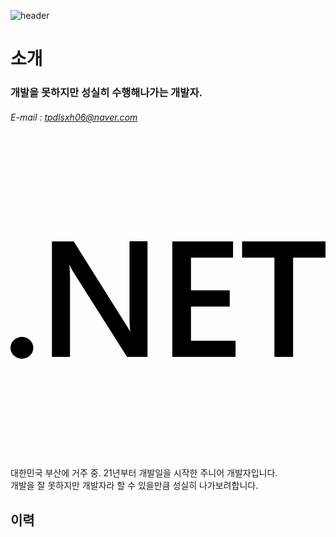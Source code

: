 ![header](https://capsule-render.vercel.app/api?type=transparent&color=auto&height=250&section=header&text=성실하게%20한걸음&fontSize=70&fontColor=ff0000&desc=SainTo_No01&fontAlign=50&descAlign=91&descAlignY=70)

# 소개
### 개발을 못하지만 성실히 수행해나가는 개발자.
###### E-mail : tpdlsxh06@naver.com

<svg role="img" viewBox="0 0 24 24" xmlns="http://www.w3.org/2000/svg"><title>.NET</title><path d="M24 8.77h-2.468v7.565h-1.425V8.77h-2.462V7.53H24zm-6.852 7.565h-4.821V7.53h4.63v1.24h-3.205v2.494h2.953v1.234h-2.953v2.604h3.396zm-6.708 0H8.882L4.78 9.863a2.896 2.896 0 0 1-.258-.51h-.036c.032.189.048.592.048 1.21v5.772H3.157V7.53h1.659l3.965 6.32c.167.261.275.442.323.54h.024c-.04-.233-.06-.629-.06-1.185V7.529h1.372zm-8.703-.693a.868.829 0 0 1-.869.829.868.829 0 0 1-.868-.83.868.829 0 0 1 .868-.828.868.829 0 0 1 .869.829Z"/></svg>

대한민국 부산에 거주 중. 21년부터 개발일을 시작한 주니어 개발자입니다. <br>
개발을 잘 못하지만 개발자라 할 수 있을만큼 성실히 나가보려합니다.

## 이력

